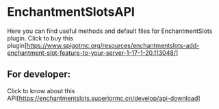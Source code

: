 # EnchantmentSlotsAPI

Here you can find useful methods and default files for EnchantmentSlots plugin.
Click to buy this plugin[https://www.spigotmc.org/resources/enchantmentslots-add-enchantment-slot-feature-to-your-server-1-17-1-20.113048/]

## For developer:
Click to know about this API[https://enchantmentslots.superiormc.cn/develop/api-download]
